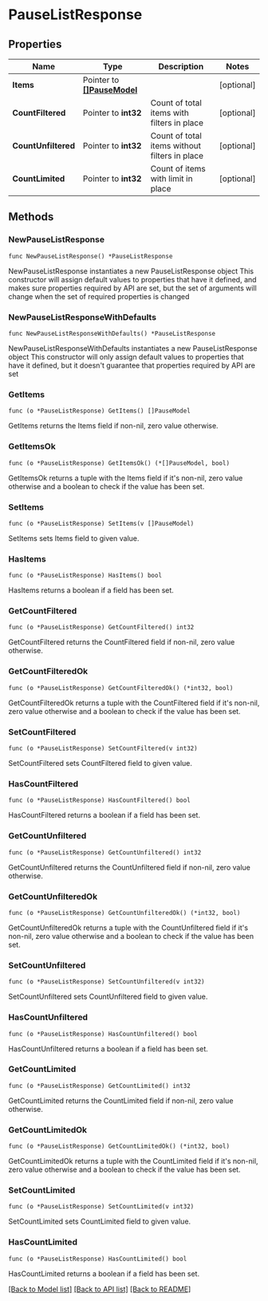 # PauseListResponse

## Properties

Name | Type | Description | Notes
------------ | ------------- | ------------- | -------------
**Items** | Pointer to [**[]PauseModel**](PauseModel.md) |  | [optional] 
**CountFiltered** | Pointer to **int32** | Count of total items with filters in place | [optional] 
**CountUnfiltered** | Pointer to **int32** | Count of total items without filters in place | [optional] 
**CountLimited** | Pointer to **int32** | Count of items with limit in place | [optional] 

## Methods

### NewPauseListResponse

`func NewPauseListResponse() *PauseListResponse`

NewPauseListResponse instantiates a new PauseListResponse object
This constructor will assign default values to properties that have it defined,
and makes sure properties required by API are set, but the set of arguments
will change when the set of required properties is changed

### NewPauseListResponseWithDefaults

`func NewPauseListResponseWithDefaults() *PauseListResponse`

NewPauseListResponseWithDefaults instantiates a new PauseListResponse object
This constructor will only assign default values to properties that have it defined,
but it doesn't guarantee that properties required by API are set

### GetItems

`func (o *PauseListResponse) GetItems() []PauseModel`

GetItems returns the Items field if non-nil, zero value otherwise.

### GetItemsOk

`func (o *PauseListResponse) GetItemsOk() (*[]PauseModel, bool)`

GetItemsOk returns a tuple with the Items field if it's non-nil, zero value otherwise
and a boolean to check if the value has been set.

### SetItems

`func (o *PauseListResponse) SetItems(v []PauseModel)`

SetItems sets Items field to given value.

### HasItems

`func (o *PauseListResponse) HasItems() bool`

HasItems returns a boolean if a field has been set.

### GetCountFiltered

`func (o *PauseListResponse) GetCountFiltered() int32`

GetCountFiltered returns the CountFiltered field if non-nil, zero value otherwise.

### GetCountFilteredOk

`func (o *PauseListResponse) GetCountFilteredOk() (*int32, bool)`

GetCountFilteredOk returns a tuple with the CountFiltered field if it's non-nil, zero value otherwise
and a boolean to check if the value has been set.

### SetCountFiltered

`func (o *PauseListResponse) SetCountFiltered(v int32)`

SetCountFiltered sets CountFiltered field to given value.

### HasCountFiltered

`func (o *PauseListResponse) HasCountFiltered() bool`

HasCountFiltered returns a boolean if a field has been set.

### GetCountUnfiltered

`func (o *PauseListResponse) GetCountUnfiltered() int32`

GetCountUnfiltered returns the CountUnfiltered field if non-nil, zero value otherwise.

### GetCountUnfilteredOk

`func (o *PauseListResponse) GetCountUnfilteredOk() (*int32, bool)`

GetCountUnfilteredOk returns a tuple with the CountUnfiltered field if it's non-nil, zero value otherwise
and a boolean to check if the value has been set.

### SetCountUnfiltered

`func (o *PauseListResponse) SetCountUnfiltered(v int32)`

SetCountUnfiltered sets CountUnfiltered field to given value.

### HasCountUnfiltered

`func (o *PauseListResponse) HasCountUnfiltered() bool`

HasCountUnfiltered returns a boolean if a field has been set.

### GetCountLimited

`func (o *PauseListResponse) GetCountLimited() int32`

GetCountLimited returns the CountLimited field if non-nil, zero value otherwise.

### GetCountLimitedOk

`func (o *PauseListResponse) GetCountLimitedOk() (*int32, bool)`

GetCountLimitedOk returns a tuple with the CountLimited field if it's non-nil, zero value otherwise
and a boolean to check if the value has been set.

### SetCountLimited

`func (o *PauseListResponse) SetCountLimited(v int32)`

SetCountLimited sets CountLimited field to given value.

### HasCountLimited

`func (o *PauseListResponse) HasCountLimited() bool`

HasCountLimited returns a boolean if a field has been set.


[[Back to Model list]](../README.md#documentation-for-models) [[Back to API list]](../README.md#documentation-for-api-endpoints) [[Back to README]](../README.md)


